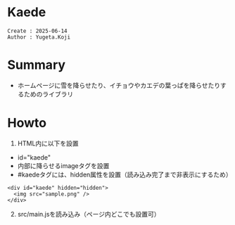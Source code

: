 Kaede
===
```
Create : 2025-06-14
Author : Yugeta.Koji
```

# Summary
- ホームページに雪を降らせたり、イチョウやカエデの葉っぱを降らせたりするためのライブラリ


# Howto
1. HTML内に以下を設置
-  id="kaede"
-  内部に降らせるimageタグを設置
- #kaedeタグには、hidden属性を設置（読み込み完了まで非表示にするため）
```
<div id="kaede" hidden="hidden">
  <img src="sample.png" />
</div>
```

2. src/main.jsを読み込み（ページ内どこでも設置可）



